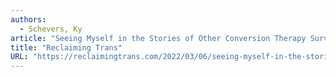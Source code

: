 ```yaml
---
authors:
  - Schevers, Ky
article: "Seeing Myself in the Stories of Other Conversion Therapy Survivors"
title: "Reclaiming Trans"
URL: "https://reclaimingtrans.com/2022/03/06/seeing-myself-in-the-stories-of-other-conversion-therapy-survivors"
---
```

